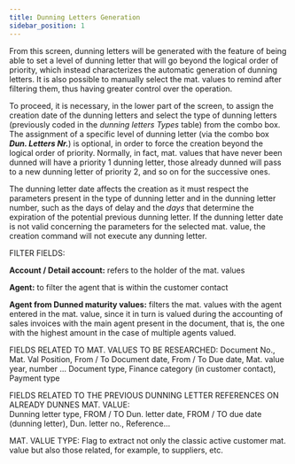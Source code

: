 ```yaml
---
title: Dunning Letters Generation
sidebar_position: 1
---
```


From this screen, dunning letters will be generated with the feature of being able to set a level of dunning letter that will go beyond the logical order of priority, which instead characterizes the automatic generation of dunning letters. It is also possible to manually select the mat. values to remind after filtering them, thus having greater control over the operation. 

To proceed, it is necessary, in the lower part of the screen, to assign the creation date of the dunning letters and select the type of dunning letters (previously coded in the *dunning letters Types* table) from the combo box. The assignment of a specific level of dunning letter (via the combo box ***Dun. Letters Nr.***) is optional, in order to force the creation beyond the logical order of priority. Normally, in fact, mat. values that have never been dunned will have a priority 1 dunning letter, those already dunned will pass to a new dunning letter of priority 2, and so on for the successive ones.

The dunning letter date affects the creation as it must respect the parameters present in the type of dunning letter and in the dunning letter number, such as the days of delay and the *days* that determine the expiration of the potential previous dunning letter. If the dunning letter date is not valid concerning the parameters for the selected mat. value, the creation command will not execute any dunning letter.

FILTER FIELDS:

**Account / Detail account:** refers to the holder of the mat. values

**Agent:** to filter the agent that is within the customer contact 

**Agent from Dunned maturity values:** filters the mat. values with the agent entered in the mat. value, since it in turn is valued during the accounting of sales invoices with the main agent present in the document, that is, the one with the highest amount in the case of multiple agents valued.

FIELDS RELATED TO MAT. VALUES TO BE RESEARCHED:
Document No., Mat. Val Position, From / To Document date, From / To Due date, Mat. value year, number ... Document type, Finance category (in customer contact), Payment type

FIELDS RELATED TO THE PREVIOUS DUNNING LETTER REFERENCES ON ALREADY DUNNES MAT. VALUE:  
Dunning letter type, FROM / TO Dun. letter date, FROM / TO due date (dunning letter), Dun. letter no., Reference...  

MAT. VALUE TYPE: Flag to extract not only the classic active customer mat. value but also those related, for example, to suppliers, etc.